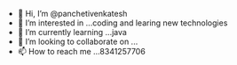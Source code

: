 - 👋 Hi, I’m @panchetivenkatesh
- 👀 I’m interested in ...coding and learing new technologies
- 🌱 I’m currently learning ...java
- 💞️ I’m looking to collaborate on ...
- 📫 How to reach me ...8341257706

<!---
panchetiv/panchetiv is a ✨ special ✨ repository because its `README.md` (this file) appears on your GitHub profile.
You can click the Preview link to take a look at your changes.
--->

